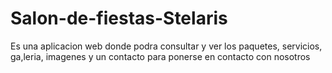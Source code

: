 # Salon-de-fiestas-Stelaris
Es una aplicacion web donde podra consultar y ver los paquetes, servicios, ga,leria, imagenes y un contacto para ponerse en contacto con nosotros
